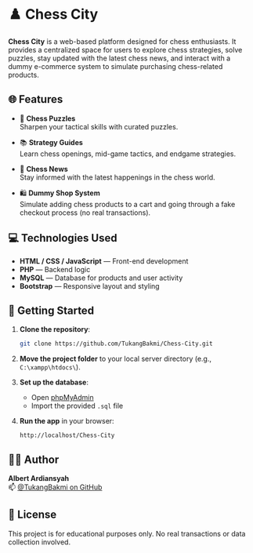 
# ♟️ Chess City

**Chess City** is a web-based platform designed for chess enthusiasts. It provides a centralized space for users to explore chess strategies, solve puzzles, stay updated with the latest chess news, and interact with a dummy e-commerce system to simulate purchasing chess-related products.

## 🌐 Features

- 🧠 **Chess Puzzles**  
  Sharpen your tactical skills with curated puzzles.

- 📚 **Strategy Guides**  
  Learn chess openings, mid-game tactics, and endgame strategies.

- 📰 **Chess News**  
  Stay informed with the latest happenings in the chess world.

- 🛍️ **Dummy Shop System**  
  Simulate adding chess products to a cart and going through a fake checkout process (no real transactions).

## 💻 Technologies Used

- **HTML / CSS / JavaScript** — Front-end development
- **PHP** — Backend logic
- **MySQL** — Database for products and user activity
- **Bootstrap** — Responsive layout and styling

## 🚀 Getting Started

1. **Clone the repository**:
   ```bash
   git clone https://github.com/TukangBakmi/Chess-City.git
   ```

2. **Move the project folder** to your local server directory (e.g., `C:\xampp\htdocs\`).

3. **Set up the database**:
   - Open [phpMyAdmin](http://localhost/phpmyadmin)
   - Import the provided `.sql` file

4. **Run the app** in your browser:
   ```
   http://localhost/Chess-City
   ```

## 🙋‍♂️ Author

**Albert Ardiansyah**  
📫 [@TukangBakmi on GitHub](https://github.com/TukangBakmi)

## 📃 License

This project is for educational purposes only. No real transactions or data collection involved.
